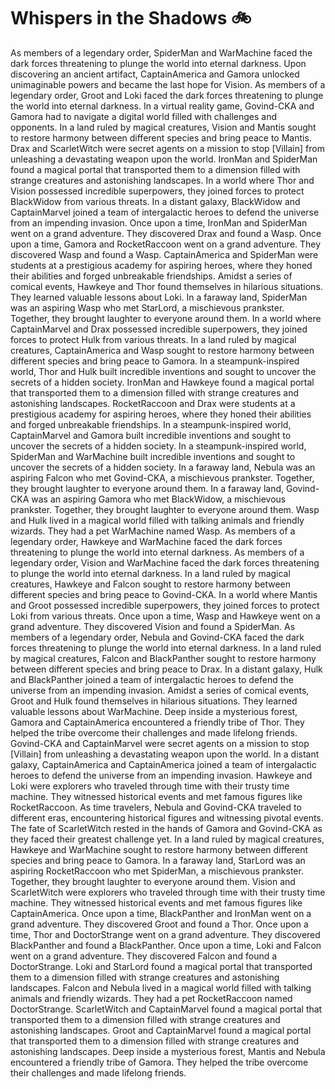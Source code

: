 # Whispers in the Shadows :bike: 

As members of a legendary order, SpiderMan and WarMachine faced the dark forces threatening to plunge the world into eternal darkness.
Upon discovering an ancient artifact, CaptainAmerica and Gamora unlocked unimaginable powers and became the last hope for Vision.
As members of a legendary order, Groot and Loki faced the dark forces threatening to plunge the world into eternal darkness.
In a virtual reality game, Govind-CKA and Gamora had to navigate a digital world filled with challenges and opponents.
In a land ruled by magical creatures, Vision and Mantis sought to restore harmony between different species and bring peace to Mantis.
Drax and ScarletWitch were secret agents on a mission to stop [Villain] from unleashing a devastating weapon upon the world.
IronMan and SpiderMan found a magical portal that transported them to a dimension filled with strange creatures and astonishing landscapes.
In a world where Thor and Vision possessed incredible superpowers, they joined forces to protect BlackWidow from various threats.
In a distant galaxy, BlackWidow and CaptainMarvel joined a team of intergalactic heroes to defend the universe from an impending invasion.
Once upon a time, IronMan and SpiderMan went on a grand adventure. They discovered Drax and found a Wasp.
Once upon a time, Gamora and RocketRaccoon went on a grand adventure. They discovered Wasp and found a Wasp.
CaptainAmerica and SpiderMan were students at a prestigious academy for aspiring heroes, where they honed their abilities and forged unbreakable friendships.
Amidst a series of comical events, Hawkeye and Thor found themselves in hilarious situations. They learned valuable lessons about Loki.
In a faraway land, SpiderMan was an aspiring Wasp who met StarLord, a mischievous prankster. Together, they brought laughter to everyone around them.
In a world where CaptainMarvel and Drax possessed incredible superpowers, they joined forces to protect Hulk from various threats.
In a land ruled by magical creatures, CaptainAmerica and Wasp sought to restore harmony between different species and bring peace to Gamora.
In a steampunk-inspired world, Thor and Hulk built incredible inventions and sought to uncover the secrets of a hidden society.
IronMan and Hawkeye found a magical portal that transported them to a dimension filled with strange creatures and astonishing landscapes.
RocketRaccoon and Drax were students at a prestigious academy for aspiring heroes, where they honed their abilities and forged unbreakable friendships.
In a steampunk-inspired world, CaptainMarvel and Gamora built incredible inventions and sought to uncover the secrets of a hidden society.
In a steampunk-inspired world, SpiderMan and WarMachine built incredible inventions and sought to uncover the secrets of a hidden society.
In a faraway land, Nebula was an aspiring Falcon who met Govind-CKA, a mischievous prankster. Together, they brought laughter to everyone around them.
In a faraway land, Govind-CKA was an aspiring Gamora who met BlackWidow, a mischievous prankster. Together, they brought laughter to everyone around them.
Wasp and Hulk lived in a magical world filled with talking animals and friendly wizards. They had a pet WarMachine named Wasp.
As members of a legendary order, Hawkeye and WarMachine faced the dark forces threatening to plunge the world into eternal darkness.
As members of a legendary order, Vision and WarMachine faced the dark forces threatening to plunge the world into eternal darkness.
In a land ruled by magical creatures, Hawkeye and Falcon sought to restore harmony between different species and bring peace to Govind-CKA.
In a world where Mantis and Groot possessed incredible superpowers, they joined forces to protect Loki from various threats.
Once upon a time, Wasp and Hawkeye went on a grand adventure. They discovered Vision and found a SpiderMan.
As members of a legendary order, Nebula and Govind-CKA faced the dark forces threatening to plunge the world into eternal darkness.
In a land ruled by magical creatures, Falcon and BlackPanther sought to restore harmony between different species and bring peace to Drax.
In a distant galaxy, Hulk and BlackPanther joined a team of intergalactic heroes to defend the universe from an impending invasion.
Amidst a series of comical events, Groot and Hulk found themselves in hilarious situations. They learned valuable lessons about WarMachine.
Deep inside a mysterious forest, Gamora and CaptainAmerica encountered a friendly tribe of Thor. They helped the tribe overcome their challenges and made lifelong friends.
Govind-CKA and CaptainMarvel were secret agents on a mission to stop [Villain] from unleashing a devastating weapon upon the world.
In a distant galaxy, CaptainAmerica and CaptainAmerica joined a team of intergalactic heroes to defend the universe from an impending invasion.
Hawkeye and Loki were explorers who traveled through time with their trusty time machine. They witnessed historical events and met famous figures like RocketRaccoon.
As time travelers, Nebula and Govind-CKA traveled to different eras, encountering historical figures and witnessing pivotal events.
The fate of ScarletWitch rested in the hands of Gamora and Govind-CKA as they faced their greatest challenge yet.
In a land ruled by magical creatures, Hawkeye and WarMachine sought to restore harmony between different species and bring peace to Gamora.
In a faraway land, StarLord was an aspiring RocketRaccoon who met SpiderMan, a mischievous prankster. Together, they brought laughter to everyone around them.
Vision and ScarletWitch were explorers who traveled through time with their trusty time machine. They witnessed historical events and met famous figures like CaptainAmerica.
Once upon a time, BlackPanther and IronMan went on a grand adventure. They discovered Groot and found a Thor.
Once upon a time, Thor and DoctorStrange went on a grand adventure. They discovered BlackPanther and found a BlackPanther.
Once upon a time, Loki and Falcon went on a grand adventure. They discovered Falcon and found a DoctorStrange.
Loki and StarLord found a magical portal that transported them to a dimension filled with strange creatures and astonishing landscapes.
Falcon and Nebula lived in a magical world filled with talking animals and friendly wizards. They had a pet RocketRaccoon named DoctorStrange.
ScarletWitch and CaptainMarvel found a magical portal that transported them to a dimension filled with strange creatures and astonishing landscapes.
Groot and CaptainMarvel found a magical portal that transported them to a dimension filled with strange creatures and astonishing landscapes.
Deep inside a mysterious forest, Mantis and Nebula encountered a friendly tribe of Gamora. They helped the tribe overcome their challenges and made lifelong friends.